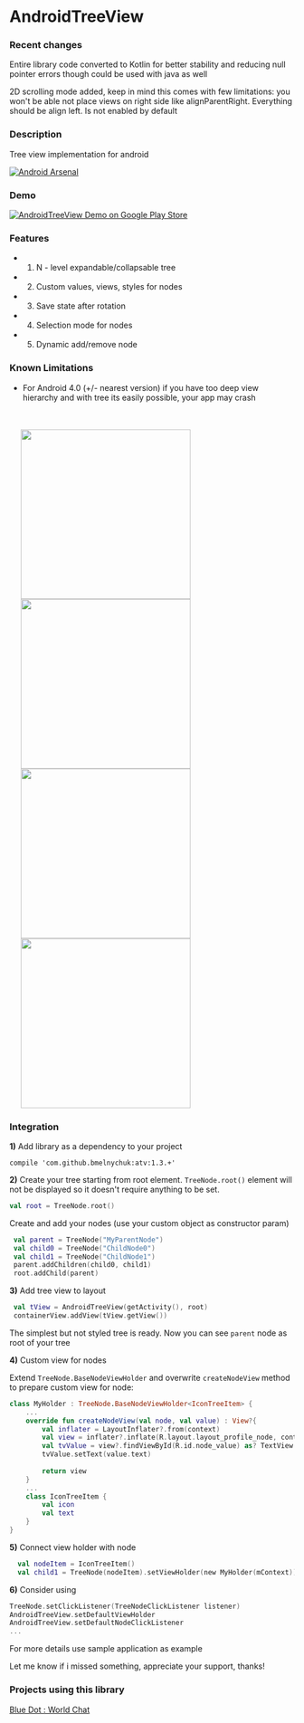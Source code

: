 AndroidTreeView
====================

### Recent changes


Entire library code converted to Kotlin for better stability and reducing null pointer errors though could be used with java as well

2D scrolling mode added, keep in mind this comes with few limitations: you won't be able not place views on right side like alignParentRight. Everything should be align left. Is not enabled by default


### Description

Tree view implementation for android

[![Android Arsenal](https://img.shields.io/badge/Android%20Arsenal-AndroidTreeView-brightgreen.svg?style=flat)](https://android-arsenal.com/details/1/1534)

### Demo

[![AndroidTreeView Demo on Google Play Store](http://style.anu.edu.au/_anu/images/icons/icon-google-play-small.png)](https://play.google.com/store/apps/details?id=com.unnamed.b.atv.demo)


### Features
+ 1. N - level expandable/collapsable tree
+ 2. Custom values, views, styles for nodes
+ 3. Save state after rotation
+ 4. Selection mode for nodes
+ 5. Dynamic add/remove node

### Known Limitations
+ For Android 4.0 (+/- nearest version) if you have too deep view hierarchy and with tree its easily possible, your app may crash

<br>
<br>

<img width='300' hspace='20' align='left' src='https://lh4.ggpht.com/xzkb3N58LH2Tsb_gGs0u3_x81VOLwlhcp-f4pz_sR_iR3vAKXfJoAcwBjN74LvzpVLE=h900-rw' />

<img width='300' hspace='20' src='https://lh5.ggpht.com/Ut6By_iUnkNfzIbaPBsc8hBeQeFj_2UXJh_1tfwDdlTAqGkhiR72A_AwQ0L0GH3OFag=h900-rw' />

<img width='300' hspace='20' src='https://www.dropbox.com/s/nc6q4jubaau0x5m/Screenshot_2015-02-15-23-16-56.png?dl=1' />
<img width='300' hspace='20' src='https://drive.google.com/uc?id=0B3hs6EXn55WUNzJmelk3cmRzcEE' />


### Integration

**1)** Add library as a dependency to your project 

```compile 'com.github.bmelnychuk:atv:1.3.+'```

**2)** Create your tree starting from root element. ```TreeNode.root()``` element will not be displayed so it doesn't require anything to be set.
```Kotlin
val root = TreeNode.root()
```

Create and add your nodes (use your custom object as constructor param)
```Kotlin
 val parent = TreeNode("MyParentNode")
 val child0 = TreeNode("ChildNode0")
 val child1 = TreeNode("ChildNode1")
 parent.addChildren(child0, child1)
 root.addChild(parent)
```

**3)** Add tree view to layout
```Kotlin 
 val tView = AndroidTreeView(getActivity(), root)
 containerView.addView(tView.getView())
``` 
The simplest but not styled tree is ready. Now you can see ```parent``` node as root of your tree

**4)** Custom view for nodes

Extend ```TreeNode.BaseNodeViewHolder``` and overwrite ```createNodeView``` method to prepare custom view for node:
```Kotlin
class MyHolder : TreeNode.BaseNodeViewHolder<IconTreeItem> {
    ...
    override fun createNodeView(val node, val value) : View?{
        val inflater = LayoutInflater?.from(context)
        val view = inflater?.inflate(R.layout.layout_profile_node, container, false)
        val tvValue = view?.findViewById(R.id.node_value) as? TextView
        tvValue.setText(value.text)
        
        return view
    }
    ...
    class IconTreeItem {
        val icon
        val text
    }
}
```

**5)** Connect view holder with node 
```Kotlin 
  val nodeItem = IconTreeItem()
  val child1 = TreeNode(nodeItem).setViewHolder(new MyHolder(mContext))
```

**6)** Consider using 
```Kotlin 
TreeNode.setClickListener(TreeNodeClickListener listener)
AndroidTreeView.setDefaultViewHolder
AndroidTreeView.setDefaultNodeClickListener
...
```

For more details use sample application as example

Let me know if i missed something, appreciate your support, thanks!

### Projects using this library

[Blue Dot : World Chat](https://play.google.com/store/apps/details?id=com.commandapps.bluedot)
